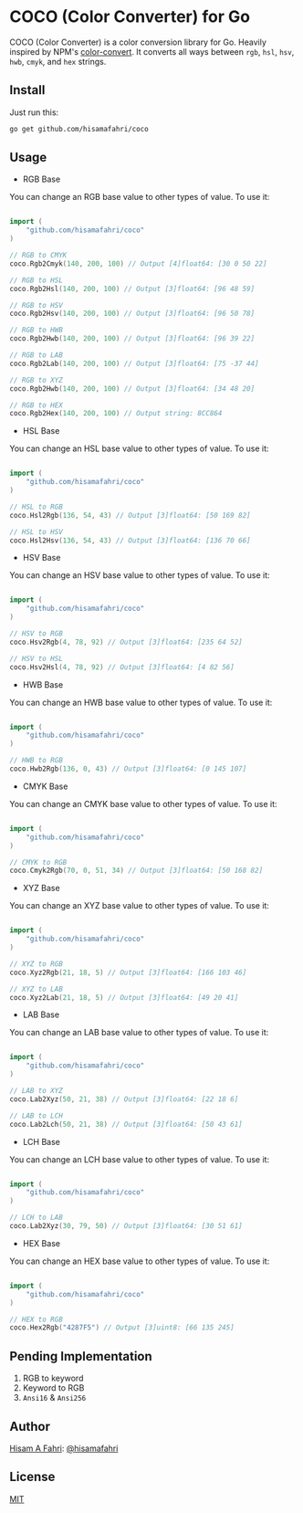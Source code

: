 # COCO (Color Converter) for Go

COCO (Color Converter) is a color conversion library for Go. Heavily inspired by NPM's [color-convert](https://www.npmjs.com/package/color-convert). It converts all ways between `rgb`, `hsl`, `hsv`, `hwb`, `cmyk`, and `hex` strings.

## Install

Just run this:

```bash
go get github.com/hisamafahri/coco
```

## Usage

- RGB Base

You can change an RGB base value to other types of value. To use it:

```go

import (
	"github.com/hisamafahri/coco"
)

// RGB to CMYK
coco.Rgb2Cmyk(140, 200, 100) // Output [4]float64: [30 0 50 22]

// RGB to HSL
coco.Rgb2Hsl(140, 200, 100) // Output [3]float64: [96 48 59]

// RGB to HSV
coco.Rgb2Hsv(140, 200, 100) // Output [3]float64: [96 50 78]

// RGB to HWB
coco.Rgb2Hwb(140, 200, 100) // Output [3]float64: [96 39 22]

// RGB to LAB
coco.Rgb2Lab(140, 200, 100) // Output [3]float64: [75 -37 44]

// RGB to XYZ
coco.Rgb2Hwb(140, 200, 100) // Output [3]float64: [34 48 20]

// RGB to HEX
coco.Rgb2Hex(140, 200, 100) // Output string: 8CC864

```

- HSL Base

You can change an HSL base value to other types of value. To use it:

```go

import (
	"github.com/hisamafahri/coco"
)

// HSL to RGB
coco.Hsl2Rgb(136, 54, 43) // Output [3]float64: [50 169 82]

// HSL to HSV
coco.Hsl2Hsv(136, 54, 43) // Output [3]float64: [136 70 66]

```

- HSV Base

You can change an HSV base value to other types of value. To use it:

```go

import (
	"github.com/hisamafahri/coco"
)

// HSV to RGB
coco.Hsv2Rgb(4, 78, 92) // Output [3]float64: [235 64 52]

// HSV to HSL
coco.Hsv2Hsl(4, 78, 92) // Output [3]float64: [4 82 56]

```

- HWB Base

You can change an HWB base value to other types of value. To use it:

```go

import (
	"github.com/hisamafahri/coco"
)

// HWB to RGB
coco.Hwb2Rgb(136, 0, 43) // Output [3]float64: [0 145 107]

```

- CMYK Base

You can change an CMYK base value to other types of value. To use it:

```go

import (
	"github.com/hisamafahri/coco"
)

// CMYK to RGB
coco.Cmyk2Rgb(70, 0, 51, 34) // Output [3]float64: [50 168 82]

```

- XYZ Base

You can change an XYZ base value to other types of value. To use it:

```go

import (
	"github.com/hisamafahri/coco"
)

// XYZ to RGB
coco.Xyz2Rgb(21, 18, 5) // Output [3]float64: [166 103 46]

// XYZ to LAB
coco.Xyz2Lab(21, 18, 5) // Output [3]float64: [49 20 41]

```

- LAB Base

You can change an LAB base value to other types of value. To use it:

```go

import (
	"github.com/hisamafahri/coco"
)

// LAB to XYZ
coco.Lab2Xyz(50, 21, 38) // Output [3]float64: [22 18 6]

// LAB to LCH
coco.Lab2Lch(50, 21, 38) // Output [3]float64: [50 43 61]

```

- LCH Base

You can change an LCH base value to other types of value. To use it:

```go

import (
	"github.com/hisamafahri/coco"
)

// LCH to LAB
coco.Lab2Xyz(30, 79, 50) // Output [3]float64: [30 51 61]

```

- HEX Base

You can change an HEX base value to other types of value. To use it:

```go

import (
	"github.com/hisamafahri/coco"
)

// HEX to RGB
coco.Hex2Rgb("4287F5") // Output [3]uint8: [66 135 245]

```

## Pending Implementation

1. RGB to keyword
2. Keyword to RGB
3. `Ansi16` & `Ansi256`

## Author

[Hisam A Fahri](https://hisamafahri.com): [@hisamafahri](https://github.com/hisamafahri)

## License

[MIT](LICENSE)